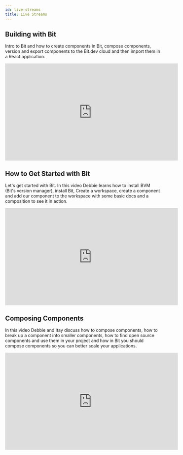 ```yaml
---
id: live-streams
title: Live Streams
---
```


## Building with Bit

Intro to Bit and how to create components in Bit, compose components, version and export components to the Bit.dev cloud and then import them in a React application.

<iframe width="560" height="315" src="https://www.youtube.com/embed/7afMBwj5fR4?start=135" title="Let's Build with Bit" frameborder="0" allow="accelerometer; autoplay; clipboard-write; encrypted-media; gyroscope; picture-in-picture" allowfullscreen></iframe>

## How to Get Started with Bit

Let's get started with Bit. In this video Debbie learns how to install BVM (Bit's version manager), install Bit, Create a workspace, create a component and add our component to the workspace with some basic docs and a composition to see it in action.

<iframe width="560" height="315" src="https://www.youtube.com/embed/HaKIzYHastU" title="YouTube video player" frameborder="0" allow="accelerometer; autoplay; clipboard-write; encrypted-media; gyroscope; picture-in-picture" allowfullscreen></iframe>

## Composing Components

In this video Debbie and Itay discuss how to compose components, how to break up a component into smaller components, how to find open source components and use them in your project and how in Bit you should compose components so you can better scale your applications.

<iframe width="560" height="315" src="https://www.youtube.com/embed/1ovrSrUiXXg" title="YouTube video player" frameborder="0" allow="accelerometer; autoplay; clipboard-write; encrypted-media; gyroscope; picture-in-picture" allowfullscreen></iframe>
